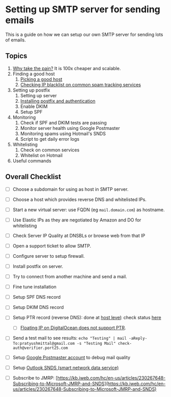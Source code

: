 # Setting up SMTP server for sending emails

This is a guide on how we can setup our own SMTP server for sending lots of emails.


## Topics

1. [Why take the pain?](./why-smtp.md) It is 100x cheaper and scalable.
2. Finding a good host
    1. [Picking a good host](./choosing-host.md)
    2. [Checking IP blacklist on common spam tracking services](./blaclist-status.md)
3. Setting up postfix
    1. Setting up server
    2. [Installing postfix and authentication](setting-up-postfix.md)
    3. Enable DKIM
    4. Setup SPF
4. Monitoring
    1. Check if SPF and DKIM tests are passing
    2. Monitor server health using Google Postmaster
    3. Monitoring spams using Hotmail's SNDS
    4. Script to get daily error logs
5. Whitelisting
    1. Check on common services
    2. Whitelist on Hotmail
6. Useful commands


## Overall Checklist
- [ ] Choose a subdomain for using as host in SMTP server.
- [ ] Choose a host which provides reverse DNS and whitelisted IPs.
- [ ] Start a new virtual server: use FQDN (eg `mail.domain.com`) as hostname.
- [ ]  Use Elastic IPs as they are negotiated by Amazon and DO for whitelisting
- [ ]  Check Server IP Quality at DNSBLs or browse web from that IP

- [ ] Open a support ticket to allow SMTP.
- [ ] Configure server to setup firewall.
- [ ] Install postfix on server.
- [ ] Try to connect from another machine and send a mail.
- [ ] Fine tune installation
- [ ]  Setup SPF DNS record
- [ ]  Setup DKIM DNS record
- [ ]  Setup PTR record (reverse DNS): done at [host level](http://joshua5201.github.io/blog/2015/06/06/setting-up-reverse-dns-ptr-record-in-digitalocean/): check status [here](https://mxtoolbox.com/SuperTool.aspx?action=ptr%3a159.65.157.119&run=toolpage#)
    - [ ]  [Floating IP on DigitalOcean does not support PTR](https://www.digitalocean.com/community/questions/how-do-i-set-the-ptr-for-a-floating-ip).
- [ ]  Send a test mail to see results: `echo "Testing" | mail -aReply-To:pratyushmittal@gmail.com -s "Testing Mail" check-auth@verifier.port25.com`

- [ ]  Setup [Google Postmaster account](https://postmaster.google.com/u/0/dashboards#do=screener.in&st=domainReputation&dr=7) to debug mail quality
- [ ]  Setup [Outlook SNDS (smart network data service)](https://sendersupport.olc.protection.outlook.com/snds/index.aspx?wa=wsignin1.0)
- [ ]  Subscribe to JMRP: [https://kb.iweb.com/hc/en-us/articles/230267648-Subscribing-to-Microsoft-JMRP-and-SNDS](https://kb.iweb.com/hc/en-us/articles/230267648-Subscribing-to-Microsoft-JMRP-and-SNDS)
